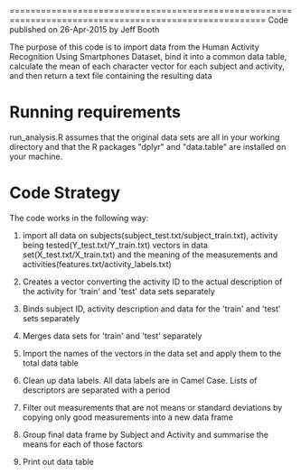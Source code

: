 =======================================================================================================
Code published on 26-Apr-2015 by Jeff Booth

The purpose of this code is to import data from the Human Activity Recognition Using Smartphones Dataset,
bind it into a common data table, calculate the mean of each character vector for each subject and activity,
and then return a text file containing the resulting data

Running requirements
=======================================================================================================
run_analysis.R assumes that the original data sets are all in your working directory and that the R packages
"dplyr" and "data.table" are installed on your machine.

Code Strategy
=======================================================================================================
The code works in the following way:

1. import all data on subjects(subject_test.txt/subject_train.txt), activity being tested(Y_test.txt/Y_train.txt) 
   vectors in data set(X_test.txt/X_train.txt) and the meaning of the measurements and 
   activities(features.txt/activity_labels.txt)

2. Creates a vector converting the activity ID to the actual description of the activity for 'train' and
   'test' data sets separately

3. Binds subject ID, activity description and data for the 'train' and 'test' sets separately

4. Merges data sets for 'train' and 'test' separately

5. Import the names of the vectors in the data set and apply them to the total data table

6. Clean up data labels. All data labels are in Camel Case. Lists of descriptors are separated with a period

7. Filter out measurements that are not means or standard deviations by copying only good measurements into a
   new data frame

8. Group final data frame by Subject and Activity and summarise the means for each of those factors

9. Print out data table